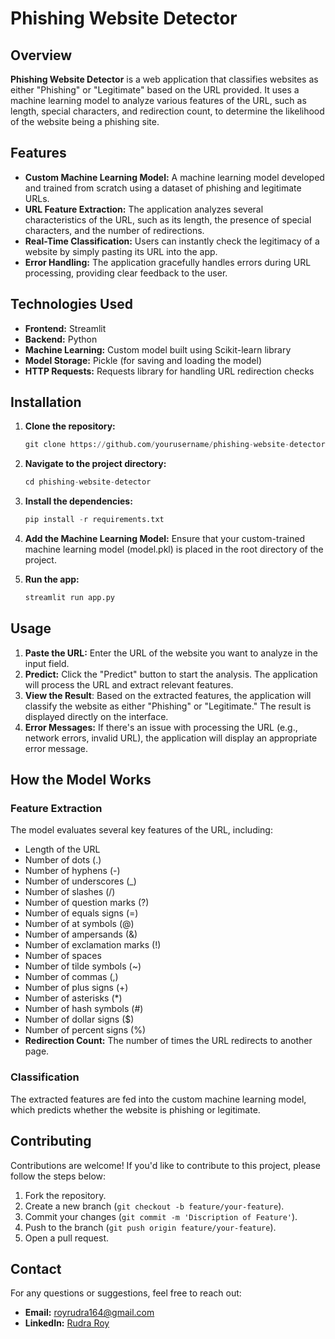 # Phishing Website Detector

## Overview

**Phishing Website Detector** is a web application that classifies websites as either "Phishing" or "Legitimate" based on the URL provided. It uses a machine learning model to analyze various features of the URL, such as length, special characters, and redirection count, to determine the likelihood of the website being a phishing site.

## Features

- **Custom Machine Learning Model:** A machine learning model developed and trained from scratch using a dataset of phishing and legitimate URLs.
- **URL Feature Extraction:** The application analyzes several characteristics of the URL, such as its length, the presence of special characters, and the number of redirections.
- **Real-Time Classification:** Users can instantly check the legitimacy of a website by simply pasting its URL into the app.
- **Error Handling:** The application gracefully handles errors during URL processing, providing clear feedback to the user.

## Technologies Used

- **Frontend:** Streamlit
- **Backend:** Python
- **Machine Learning:** Custom model built using Scikit-learn library
- **Model Storage:** Pickle (for saving and loading the model)
- **HTTP Requests:** Requests library for handling URL redirection checks

## Installation

1. **Clone the repository:**
   ```python
   git clone https://github.com/yourusername/phishing-website-detector.git

2. **Navigate to the project directory:**
   ```python
   cd phishing-website-detector

3. **Install the dependencies:**
   ```python
   pip install -r requirements.txt
   ```
4. **Add the Machine Learning Model:**
Ensure that your custom-trained machine learning model (model.pkl) is placed in the root directory of the project.

5. **Run the app:**
   ```python
   streamlit run app.py
   ```

## Usage

1. **Paste the URL:**
Enter the URL of the website you want to analyze in the input field.
2. **Predict:** Click the "Predict" button to start the analysis. The application will process the URL and extract relevant features.
3. **View the Result**: Based on the extracted features, the application will classify the website as either "Phishing" or "Legitimate." The result is displayed directly on the interface.
4. **Error Messages:** If there's an issue with processing the URL (e.g., network errors, invalid URL), the application will display an appropriate error message.

## How the Model Works

### Feature Extraction
The model evaluates several key features of the URL, including:

- Length of the URL
- Number of dots (.)
- Number of hyphens (-)
- Number of underscores (_)
- Number of slashes (/)
- Number of question marks (?)
- Number of equals signs (=)
- Number of at symbols (@)
- Number of ampersands (&)
- Number of exclamation marks (!)
- Number of spaces
- Number of tilde symbols (~)
- Number of commas (,)
- Number of plus signs (+)
- Number of asterisks (*)
- Number of hash symbols (#)
- Number of dollar signs ($)
- Number of percent signs (%)
- **Redirection Count:** The number of times the URL redirects to another page.

### Classification
The extracted features are fed into the custom machine learning model, which predicts whether the website is phishing or legitimate.

## Contributing

Contributions are welcome! If you'd like to contribute to this project, please follow the steps below:

1. Fork the repository.
2. Create a new branch (`git checkout -b feature/your-feature`).
3. Commit your changes (`git commit -m 'Discription of Feature'`).
4. Push to the branch (`git push origin feature/your-feature`).
5. Open a pull request.

## Contact

For any questions or suggestions, feel free to reach out:

- **Email:** [royrudra164@gmail.com](mailto:royrudra164@gmail.com)
- **LinkedIn:** [Rudra Roy](https://www.linkedin.com/in/rudra03/)

